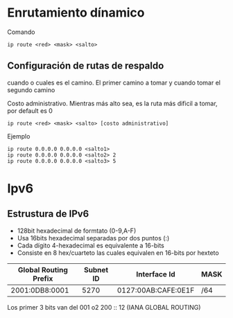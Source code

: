 # Enrutamiento dínamico

Comando

```html:
ip route <red> <mask> <salto>
```

## Configuración de rutas de respaldo

cuando o cuales es el camino. El primer camino a tomar y cuando tomar el segundo camino 

Costo administrativo. Mientras más alto sea, es la ruta más dificil a tomar, por default es 0

```html:
ip route <red> <mask> <salto> [costo administrativo]
```
Ejemplo
```cisco:
ip route 0.0.0.0 0.0.0.0 <salto1> 
ip route 0.0.0.0 0.0.0.0 <salto2> 2
ip route 0.0.0.0 0.0.0.0 <salto3> 5
```

# Ipv6

## Estrustura de IPv6

- 128bit hexadecimal de formtato (0-9,A-F)
- Usa 16bits hexadecimal separadas por dos puntos (:)
- Cada dígito 4-hexadecimal es equivalente a 16-bits
- Consiste en 8 hex/cuarteto las cuales equivalen en 16-bits por hexteto

Global Routing Prefix|Subnet ID|Interface Id|MASK
-|-|-|-
2001:0DB8:0001|5270|0127:00AB:CAFE:0E1F|/64

Los primer 3 bits van del 001 o2 200 :: 12 (IANA GLOBAL ROUTING)

